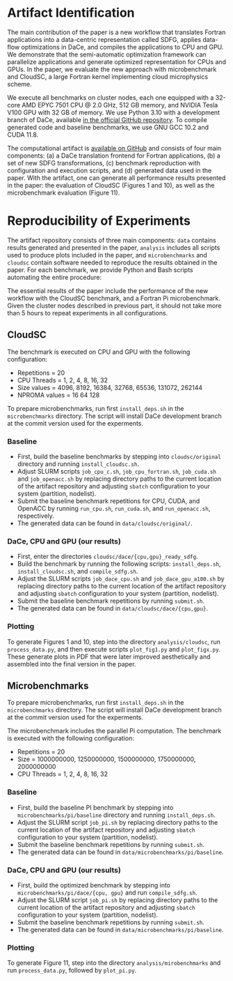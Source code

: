 
# Artifact Identification

The main contribution of the paper is a new workflow that translates Fortran applications
into a data-centric representation called SDFG, applies data-flow optimizations in DaCe, and compiles the
applications to CPU and GPU.
We demonstrate that the semi-automatic optimization framework can parallelize applications
and generate optimized representation for CPUs and GPUs.
In the paper, we evaluate the new approach with microbenchmark and CloudSC, a large Fortran kernel
implementing cloud microphysics scheme.

We execute all benchmarks on cluster nodes, each one equipped with a 32-core AMD EPYC 7501 CPU @ 2.0 GHz,
512 GB memory, and NVIDIA Tesla V100 GPU with 32 GB of memory.
We use Python 3.10 with a development branch of DaCe, available
[in the official GitHub repository](https://github.com/spcl/dace/tree/fortran_frontend_candidate_2).
To compile generated code and baseline benchmarks, we use GNU GCC 10.2 and CUDA 11.8.

The computational artifact is [available on GitHub](https://github.com/spcl/f2dace-artifact)
and consists of four main components:
(a) a DaCe translation frontend for Fortran applications,
(b) a set of new SDFG transformations,
(c) benchmark reproduction with configuration and execution scripts,
and (d) generated data used in the paper.
With the artifact, one can generate all performance results presented in the paper: the evaluation
of CloudSC (Figures 1 and 10), as well as the microbenchmark evaluation (Figure 11).

# Reproducibility of Experiments

The artifact repository consists of three main components: `data` contains results generated and presented
in the paper, `analysis` includes all scripts used to produce plots included in the paper,
and `microbenchmarks` and `cloudsc` contain software needed to reproduce the results obtained in the paper.
For each benchmark, we provide Python and Bash scripts automating the entire procedure:

The essential results of the paper include the performance of the new workflow with the CloudSC benchmark,
and a Fortran Pi microbenchmark.
Given the cluster nodes described in previous part, it should not take more than 5 hours to repeat
experiments in all configurations.

## CloudSC

The benchmark is executed on CPU and GPU with the following configuration:
* Repetitions = 20
* CPU Threads = 1, 2, 4, 8, 16, 32
* Size values = 4096, 8192, 16384, 32768, 65536, 131072, 262144
* NPROMA values = 16 64 128

To prepare microbenchmarks, run first `install_deps.sh` in the `microbenchmarks` directory.
The script will install DaCe development branch at the commit version used for the experments.

### Baseline

* First, build the baseline benchmarks by stepping into `cloudsc/original` directory and running
`install_cloudsc.sh`.
* Adjust SLURM scripts `job_cpu_c.sh`, `job_cpu_fortran.sh`, `job_cuda.sh` and `job_openacc.sh`
by replacing directory paths to the current location of the artifact repository and adjusting `sbatch`
configuration to your system (partition, nodelist).
* Submit the baseline benchmark repetitions for CPU, CUDA, and OpenACC by running
`run_cpu.sh`, `run_cuda.sh`, and `run_openacc.sh`, respectively.
* The generated data can be found in `data/cloudsc/original/`.

### DaCe, CPU and GPU (our results)

* First, enter the directories `cloudsc/dace/{cpu,gpu}_ready_sdfg`.
* Build the benchmark by running the following scripts: `install_deps.sh`, `install_cloudsc.sh`,
and `compile_sdfg.sh`.
* Adjust the SLURM scripts `job_dace_cpu.sh` and `job_dace_gpu_a100.sh`
by replacing directory paths to the current location of the artifact repository and adjusting `sbatch`
configuration to your system (partition, nodelist).
* Submit the baseline benchmark repetitions by running `submit.sh`.
* The generated data can be found in `data/cloudsc/dace/{cpu,gpu}`.

### Plotting

To generate Figures 1 and 10, step into the directory `analysis/cloudsc`, run `process_data.py`,
and then execute scripts `plot_fig1.py` and `plot_figx.py`. These generate plots in PDF that were
later improved aesthetically and assembled into the final version in the paper.

## Microbenchmarks

To prepare microbenchmarks, run first `install_deps.sh` in the `microbenchmarks` directory.
The script will install DaCe development branch at the commit version used for the experments.

The microbenchmark includes the parallel Pi computation. The benchmark is executed with the following
configuration:
* Repetitions = 20
* Size = 1000000000, 1250000000, 1500000000, 1750000000, 2000000000
* CPU Threads = 1, 2, 4, 8, 16, 32

### Baseline

* First, build the baseline PI benchmark by stepping into `microbenchmarks/pi/baseline` directory and running
`install_deps.sh`.
* Adjust the SLURM script `job_pi.sh`
by replacing directory paths to the current location of the artifact repository and adjusting `sbatch`
configuration to your system (partition, nodelist).
* Submit the baseline benchmark repetitions by running `submit.sh`.
* The generated data can be found in `data/microbenchmarks/pi/baseline`.

### DaCe, CPU and GPU (our results)

* First, build the optimized benchmark by stepping into `microbenchmarks/pi/dace/{cpu, gpu}`
and run `compile_sdfg.sh`.
* Adjust the SLURM script `job_pi.sh`
by replacing directory paths to the current location of the artifact repository and adjusting `sbatch`
configuration to your system (partition, nodelist).
* Submit the baseline benchmark repetitions by running `submit.sh`.
* The generated data can be found in `data/microbenchmarks/pi/baseline`.

### Plotting

To generate Figure 11, step into the directory `analysis/mirobenchmarks` and run `process_data.py`,
followed by `plot_pi.py`.

